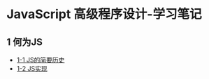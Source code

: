 # JavaScript 高级程序设计-学习笔记

## 1 何为JS

* [1-1 JS的简要历史](./《JavaScript高级程序设计（第四版）》/1-何为JS/1-JS的简要历史.md)
* [1-2 JS实现](./《JavaScript高级程序设计（第四版）》/1-何为JS/2-JS实现.md)
